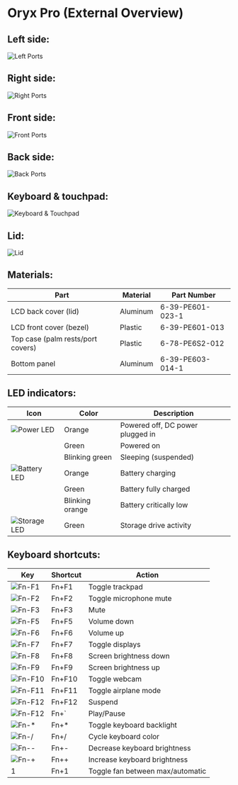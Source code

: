 # Oryx Pro (External Overview)

## Left side:

![Left Ports](./img/ports-left.webp)

## Right side:

![Right Ports](./img/ports-right.webp)

## Front side:

![Front Ports](./img/ports-front.webp)

## Back side:

![Back Ports](./img/ports-back.webp)

## Keyboard & touchpad:

![Keyboard & Touchpad](./img/keyboard-touchpad.webp)

## Lid:

![Lid](./img/lid.webp)

## Materials:

|Part                              |Material                |Part Number      |
|----------------------------------|------------------------|-----------------|
|LCD back cover (lid)              |Aluminum                |6-39-PE601-023-1 |
|LCD front cover (bezel)           |Plastic                 |6-39-PE601-013   |
|Top case (palm rests/port covers) |Plastic                 |6-78-PE6S2-012   |
|Bottom panel                      |Aluminum                |6-39-PE603-014-1 |

## LED indicators:

|Icon                                    |Color          |Description                                      |
|----------------------------------------|---------------|-------------------------------------------------|
|![Power LED](./img/led-power.png)       |Orange         |Powered off, DC power plugged in                 |
|                                        |Green          |Powered on                                       |
|                                        |Blinking green |Sleeping (suspended)                             |
|![Battery LED](./img/led-battery.png)   |Orange         |Battery charging                                 |
|                                        |Green          |Battery fully charged                            |
|                                        |Blinking orange|Battery critically low                           |
|![Storage LED](./img/led-storage.png)   |Green          |Storage drive activity                           |

## Keyboard shortcuts:

|Key                        |Shortcut|Action                                         |
|---------------------------|--------|-----------------------------------------------|
|![Fn-F1](./img/fn-f1.png)  |Fn+F1   |Toggle trackpad                                |
|![Fn-F2](./img/fn-f2.png)  |Fn+F2   |Toggle microphone mute                         |
|![Fn-F3](./img/fn-f3.png)  |Fn+F3   |Mute                                           |
|![Fn-F5](./img/fn-f5.png)  |Fn+F5   |Volume down                                    |
|![Fn-F6](./img/fn-f6.png)  |Fn+F6   |Volume up                                      |
|![Fn-F7](./img/fn-f7.png)  |Fn+F7   |Toggle displays                                |
|![Fn-F8](./img/fn-f8.png)  |Fn+F8   |Screen brightness down                         |
|![Fn-F9](./img/fn-f9.png)  |Fn+F9   |Screen brightness up                           |
|![Fn-F10](./img/fn-f10.png)|Fn+F10  |Toggle webcam                                  |
|![Fn-F11](./img/fn-f11.png)|Fn+F11  |Toggle airplane mode                           |
|![Fn-F12](./img/fn-f12.png)|Fn+F12  |Suspend                                        |
|![Fn-F12](./img/fn-dia.jpg)|Fn+`    |Play/Pause                                     |
|![Fn-*](./img/fn-star.png) |Fn+*    |Toggle keyboard backlight                      |
|![Fn-/](./img/fn-slash.png)|Fn+/    |Cycle keyboard color                           |
|![Fn--](./img/fn-minus.png)|Fn+-    |Decrease keyboard brightness                   |
|![Fn-+](./img/fn-plus.png) |Fn++    |Increase keyboard brightness                   |
|1                          |Fn+1    |Toggle fan between max/automatic               |
